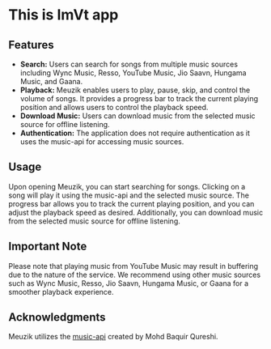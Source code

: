 # This is ImVt app


## Features
- **Search:** Users can search for songs from multiple music sources including Wync Music, Resso, YouTube Music, Jio Saavn, Hungama Music, and Gaana.
- **Playback:** Meuzik enables users to play, pause, skip, and control the volume of songs. It provides a progress bar to track the current playing position and allows users to control the playback speed.
- **Download Music:** Users can download music from the selected music source for offline listening.
- **Authentication:** The application does not require authentication as it uses the music-api for accessing music sources.


## Usage
Upon opening Meuzik, you can start searching for songs. Clicking on a song will play it using the music-api and the selected music source. The progress bar allows you to track the current playing position, and you can adjust the playback speed as desired. Additionally, you can download music from the selected music source for offline listening.

## Important Note
Please note that playing music from YouTube Music may result in buffering due to the nature of the service. We recommend using other music sources such as Wync Music, Resso, Jio Saavn, Hungama Music, or Gaana for a smoother playback experience.


## Acknowledgments
Meuzik utilizes the [music-api](https://github.com/mohd-baquir-qureshi/music-api) created by Mohd Baquir Qureshi.